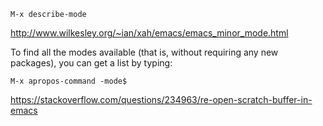 `M-x describe-mode`

http://www.wilkesley.org/~ian/xah/emacs/emacs_minor_mode.html

To find all the modes available (that is, without requiring any new packages), you can get a list by typing:

`M-x apropos-command -mode$`

https://stackoverflow.com/questions/234963/re-open-scratch-buffer-in-emacs